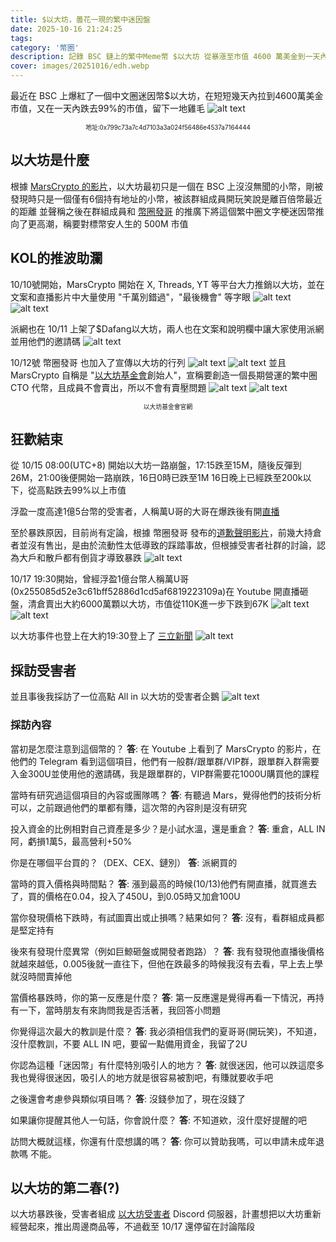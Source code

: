 ```yaml
---
title: $以大坊，曇花一現的繁中迷因盤
date: 2025-10-16 21:24:25
tags:
category: '幣圈'
description: 記錄 BSC 鏈上的繁中Meme幣 $以大坊 從暴漲至市值 4600 萬美金到一天內崩跌 99% 的完整過程,以及 KOL 推波助瀾背後的故事，並採訪受害者，以及以大坊自救會之後的打算。
cover: images/20251016/edh.webp
---
```

最近在 BSC 上爆紅了一個中文圈迷因幣$以大坊，在短短幾天內拉到4600萬美金市值，又在一天內跌去99%的市值，留下一地雞毛
![alt text](images/20251016/image.webp)
<div style="text-align: center; font-size: 0.7em;">地址:0x799c73a7c4d7103a3a024f56486e4537a7164444</div>

## 以大坊是什麼
根據 [MarsCrypto 的影片](https://www.youtube.com/watch?v=ozE6-zcs_Hw)，以大坊最初只是一個在 BSC 上沒沒無聞的小幣，剛被發現時只是一個僅有6個持有地址的小幣，被該群組成員開玩笑說是離百倍幣最近的距離
並聲稱之後在群組成員和 [幣圈發哥](https://www.youtube.com/@Facrypto.t) 的推廣下將這個繁中圈文字梗迷因幣推向了更高潮，稱要對標幣安人生的 500M 市值

## KOL的推波助瀾
10/10號開始，MarsCrypto 開始在 X, Threads, YT 等平台大力推銷以大坊，並在文案和直播影片中大量使用 "千萬別錯過"，"最後機會" 等字眼
![alt text](images/20251016/image-1.webp)
![alt text](images/20251016/image-4.webp)

派網也在 10/11 上架了$Dafang以大坊，兩人也在文案和說明欄中讓大家使用派網並用他們的邀請碼
![alt text](images/20251016/pionex.webp)

10/12號 幣圈發哥 也加入了宣傳以大坊的行列
![alt text](images/20251016/image-2.webp)
![alt text](images/20251016/image-5.webp)
並且 MarsCrypto 自稱是 "[以大坊基金會](https://edh-seven.vercel.app)創始人"，宣稱要創造一個長期營運的繁中圈 CTO 代幣，且成員不會賣出，所以不會有賣壓問題
![alt text](images/20251016/image-3.webp)
![alt text](images/20251016/image-6.webp)
<div style="text-align: center; font-size: 0.7em;">以大坊基金會官網</div>

## 狂歡結束
從 10/15 08:00(UTC+8) 開始以大坊一路崩盤，17:15跌至15M，隨後反彈到26M，21:00後便開始一路崩跌，16日0時已跌至1M
16日晚上已經跌至200k以下，從高點跌去99%以上市值

浮盈一度高達1億5台幣的受害者，人稱萬U哥的大哥在爆跌後有開[直播](https://www.youtube.com/live/0wubKAMlpRs)

至於暴跌原因，目前尚有定論，根據 幣圈發哥 發布的[道歉聲明影片](https://www.youtube.com/watch?v=Bt3fIf0NJqY)，前幾大持倉者並沒有售出，是由於流動性太低導致的踩踏事故，但根據受害者社群的討論，認為大戶和散戶都有倒貨才導致暴跌
![alt text](images/20251016/image-7.webp)

10/17 19:30開始，曾經浮盈1億台幣人稱萬U哥(0x255085d52e3c61bff52886d1cd5af6819223109a)在 Youtube 開直播砸盤，清倉賣出大約6000萬顆以大坊，市值從110K進一步下跌到67K
![alt text](images/20251016/img.webp)
![alt text](images/20251016/img1.webp)

以大坊事件也登上在大約19:30登上了 [三立新聞](https://www.youtube.com/watch?v=JDRSC77oKLo)
![alt text](images/20251016/img2.webp)
## 採訪受害者
並且事後我採訪了一位高點 All in 以大坊的受害者企鵝
![alt text](images/20251016/img3.webp)

### 採訪內容
當初是怎麼注意到這個幣的？
**答**: 在 Youtube 上看到了 MarsCrypto 的影片，在他們的 Telegram 看到這個項目，他們有一般群/跟單群/VIP群，跟單群入群需要入金300U並使用他的邀請碼，我是跟單群的，VIP群需要花1000U購買他的課程

當時有研究過這個項目的內容或團隊嗎？
**答**: 有聽過 Mars，覺得他們的技術分析可以，之前跟過他們的單都有賺，這次幣的內容則是沒有研究

投入資金的比例相對自己資產是多少？是小試水溫，還是重倉？
**答**: 重倉，ALL IN 阿，虧損1萬5，最高營利+50%

你是在哪個平台買的？（DEX、CEX、鏈別）
**答**: 派網買的

當時的買入價格與時間點？
**答**: 漲到最高的時候(10/13)他們有開直播，就買進去了，買的價格在0.04，投入了450U，到0.05時又加倉100U

當你發現價格下跌時，有試圖賣出或止損嗎？結果如何？
**答**: 沒有，看群組成員都是堅定持有

後來有發現什麼異常（例如巨鯨砸盤或開發者跑路）？
**答**: 我有發現他直播後價格就越來越低，0.005後就一直往下，但他在跌最多的時候我沒有去看，早上去上學就沒時間賣掉他

當價格暴跌時，你的第一反應是什麼？
**答**: 第一反應還是覺得再看一下情況，再持有一下，當時朋友有來詢問我是否活著，我回答小問題

你覺得這次最大的教訓是什麼？
**答**: 我必須相信我們的夏哥哥(開玩笑)，不知道，沒什麼教訓，不要 ALL IN 吧，要留一點備用資金，我留了2U

你認為這種「迷因幣」有什麼特別吸引人的地方？
**答**: 就很迷因，他可以跌這麼多我也覺得很迷因，吸引人的地方就是很容易被割吧，有賺就要收手吧

之後還會考慮參與類似項目嗎？
**答**: 沒錢參加了，現在沒錢了

如果讓你提醒其他人一句話，你會說什麼？
**答**: 不知道欸，沒什麼好提醒的吧

訪問大概就這樣，你還有什麼想講的嗎？
**答**: 你可以贊助我嗎，可以申請未成年退款嗎
不能。

## 以大坊的第二春(?)
以大坊暴跌後，受害者組成 [以大坊受害者](https://discord.gg/DzQR62R9) Discord 伺服器，計畫想把以大坊重新經營起來，推出周邊商品等，不過截至 10/17 還停留在討論階段